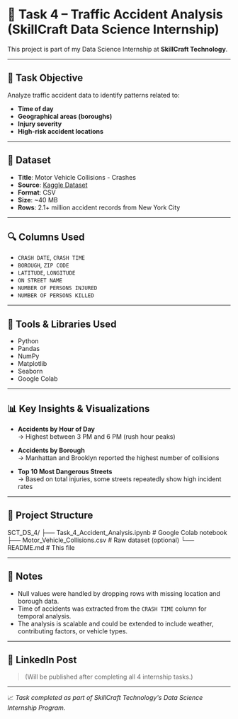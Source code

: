 # 🚦 Task 4 – Traffic Accident Analysis (SkillCraft Data Science Internship)

This project is part of my Data Science Internship at **SkillCraft Technology**.

---

## 📝 Task Objective

Analyze traffic accident data to identify patterns related to:

- **Time of day**
- **Geographical areas (boroughs)**
- **Injury severity**
- **High-risk accident locations**

---

## 📁 Dataset

- **Title**: Motor Vehicle Collisions - Crashes  
- **Source**: [Kaggle Dataset](https://www.kaggle.com/datasets/tush32/motor-vehicle-collisions-crashes)  
- **Format**: CSV  
- **Size**: ~40 MB  
- **Rows**: 2.1+ million accident records from New York City

---

## 🔍 Columns Used

- `CRASH DATE`, `CRASH TIME`
- `BOROUGH`, `ZIP CODE`
- `LATITUDE`, `LONGITUDE`
- `ON STREET NAME`
- `NUMBER OF PERSONS INJURED`
- `NUMBER OF PERSONS KILLED`

---

## 🔧 Tools & Libraries Used

- Python
- Pandas
- NumPy
- Matplotlib
- Seaborn
- Google Colab

---

## 📊 Key Insights & Visualizations

- **Accidents by Hour of Day**  
  → Highest between 3 PM and 6 PM (rush hour peaks)

- **Accidents by Borough**  
  → Manhattan and Brooklyn reported the highest number of collisions

- **Top 10 Most Dangerous Streets**  
  → Based on total injuries, some streets repeatedly show high incident rates

---

## 📂 Project Structure

SCT_DS_4/
├── Task_4_Accident_Analysis.ipynb # Google Colab notebook
├── Motor_Vehicle_Collisions.csv # Raw dataset (optional)
└── README.md # This file



---

## 📌 Notes

- Null values were handled by dropping rows with missing location and borough data.
- Time of accidents was extracted from the `CRASH TIME` column for temporal analysis.
- The analysis is scalable and could be extended to include weather, contributing factors, or vehicle types.

---

## 🔗 LinkedIn Post

> (Will be published after completing all 4 internship tasks.)

---

📈 *Task completed as part of SkillCraft Technology's Data Science Internship Program.*

